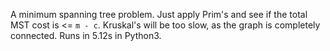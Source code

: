 A minimum spanning tree problem. Just apply Prim's and see if the total MST cost is <= `m - c`. Kruskal's will be too slow, as the graph is completely connected. Runs in 5.12s in Python3.
